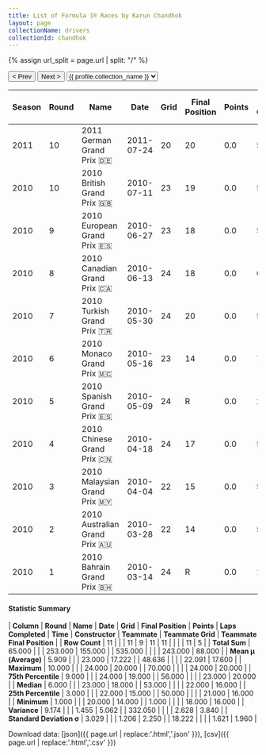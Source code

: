 ```yaml
---
title: List of Formula 1® Races by Karun Chandhok
layout: page
collectionName: drivers
collectionId: chandhok
---
```


{% assign url_split = page.url | split: "/" %}
<div id="collection-navigation">
<button onclick="selector.options[selector.selectedIndex-1].value && (window.location = selector.options[selector.selectedIndex-1].value);">&lt; Prev</button>
<button onclick="selector.options[selector.selectedIndex+1].value && (window.location = selector.options[selector.selectedIndex+1].value);">Next &gt;</button>
<select id="selector" onchange="this.options[this.selectedIndex].value && (window.location = this.options[this.selectedIndex].value);">
  {% for collectionId in site.data[page.collectionName].refs %}
    {% if collectionId == page.collectionId %}
      {% assign selected = "selected" %}
    {% else %}
      {% assign selected = "" %}
    {% endif %}
    {% assign profile = site.data[page.collectionName][collectionId].profile %}
    <option value="/f1/{{ page.collectionName }}/{{ collectionId }}/{{ url_split[4] }}" {{ selected }}>{{ profile.collection_name }}</option>
  {% endfor %}
</select>
</div>

| Season | Round | Name | Date | Grid | Final Position | Points | Laps Completed | Time | Constructor | Teammate | Teammate Grid | Teammate Final Position |
|--|--|--|--|--|--|--|--|--|--|--|--|--|
| 2011 | 10 | 2011 German Grand Prix 🇩🇪 | 2011-07-24 | 20 | 20 | 0.0 | 56 |   | Lotus 🇲🇾 | [Heikki Kovalainen 🇫🇮](/f1/drivers/kovalainen) | 18 | 16 |
| 2010 | 10 | 2010 British Grand Prix 🇬🇧 | 2010-07-11 | 23 | 19 | 0.0 | 50 |   | HRT 🇪🇸 | [Sakon Yamamoto 🇯🇵](/f1/drivers/yamamoto) | 24 | 20 |
| 2010 | 9 | 2010 European Grand Prix 🇪🇸 | 2010-06-27 | 23 | 18 | 0.0 | 55 |   | HRT 🇪🇸 | [Bruno Senna 🇧🇷](/f1/drivers/bruno_senna) | 24 | 20 |
| 2010 | 8 | 2010 Canadian Grand Prix 🇨🇦 | 2010-06-13 | 24 | 18 | 0.0 | 66 |   | HRT 🇪🇸 | [Bruno Senna 🇧🇷](/f1/drivers/bruno_senna) | 22 | R |
| 2010 | 7 | 2010 Turkish Grand Prix 🇹🇷 | 2010-05-30 | 24 | 20 | 0.0 | 52 |   | HRT 🇪🇸 | [Bruno Senna 🇧🇷](/f1/drivers/bruno_senna) | 22 | R |
| 2010 | 6 | 2010 Monaco Grand Prix 🇲🇨 | 2010-05-16 | 23 | 14 | 0.0 | 70 |   | HRT 🇪🇸 | [Bruno Senna 🇧🇷](/f1/drivers/bruno_senna) | 22 | R |
| 2010 | 5 | 2010 Spanish Grand Prix 🇪🇸 | 2010-05-09 | 24 | R | 0.0 | 27 |   | HRT 🇪🇸 | [Bruno Senna 🇧🇷](/f1/drivers/bruno_senna) | 21 | R |
| 2010 | 4 | 2010 Chinese Grand Prix 🇨🇳 | 2010-04-18 | 24 | 17 | 0.0 | 52 |   | HRT 🇪🇸 | [Bruno Senna 🇧🇷](/f1/drivers/bruno_senna) | 23 | 16 |
| 2010 | 3 | 2010 Malaysian Grand Prix 🇲🇾 | 2010-04-04 | 22 | 15 | 0.0 | 53 |   | HRT 🇪🇸 | [Bruno Senna 🇧🇷](/f1/drivers/bruno_senna) | 23 | 16 |
| 2010 | 2 | 2010 Australian Grand Prix 🇦🇺 | 2010-03-28 | 22 | 14 | 0.0 | 53 |   | HRT 🇪🇸 | [Bruno Senna 🇧🇷](/f1/drivers/bruno_senna) | 21 | R |
| 2010 | 1 | 2010 Bahrain Grand Prix 🇧🇭 | 2010-03-14 | 24 | R | 0.0 | 1 |   | HRT 🇪🇸 | [Bruno Senna 🇧🇷](/f1/drivers/bruno_senna) | 23 | R |

#### Statistic Summary

| **Column** | **Round** | **Name** | **Date** | **Grid** | **Final Position** | **Points** | **Laps Completed** | **Time** | **Constructor** | **Teammate** | **Teammate Grid** | **Teammate Final Position** |
| **Row Count** | 11 |  |  | 11 | 9 | 11 | 11 |  |  |  | 11 | 5 |
| **Total Sum** | 65.000 |  |  | 253.000 | 155.000 |  | 535.000 |  |  |  | 243.000 | 88.000 |
| **Mean μ (Average)** | 5.909 |  |  | 23.000 | 17.222 |  | 48.636 |  |  |  | 22.091 | 17.600 |
| **Maximum** | 10.000 |  |  | 24.000 | 20.000 |  | 70.000 |  |  |  | 24.000 | 20.000 |
| **75th Percentile** | 9.000 |  |  | 24.000 | 19.000 |  | 56.000 |  |  |  | 23.000 | 20.000 |
| **Median** | 6.000 |  |  | 23.000 | 18.000 |  | 53.000 |  |  |  | 22.000 | 16.000 |
| **25th Percentile** | 3.000 |  |  | 22.000 | 15.000 |  | 50.000 |  |  |  | 21.000 | 16.000 |
| **Minimum** | 1.000 |  |  | 20.000 | 14.000 |  | 1.000 |  |  |  | 18.000 | 16.000 |
| **Variance** | 9.174 |  |  | 1.455 | 5.062 |  | 332.050 |  |  |  | 2.628 | 3.840 |
| **Standard Deviation σ** | 3.029 |  |  | 1.206 | 2.250 |  | 18.222 |  |  |  | 1.621 | 1.960 |

Download data: [json]({{ page.url | replace:'.html','.json' }}), [csv]({{ page.url | replace:'.html','.csv' }})
